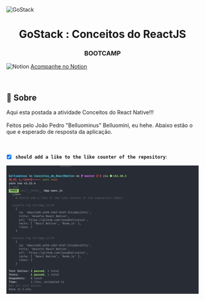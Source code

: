 <img alt="GoStack" src="https://storage.googleapis.com/golden-wind/bootcamp-gostack/header-desafios-new.png" />


<h1 align="center">
  GoStack : Conceitos do ReactJS
</h1>
<h3 align="center">
  BOOTCAMP
</h3>


<img alt='Notion' src='https://produtive.me/wp-content/uploads/2019/08/notion-logo-no-background.png' width="2%"/> <a href='https://www.notion.so/belluominus/Belluominus-s-goStack13-4527239a515042c29f13bc837a2a816b'> Acompanhe no Notion</a>

<br>

## :rocket: Sobre
Aqui esta postada a atividade Conceitos do React Native!!! <br><br>
Feitos pelo João Pedro "Belluominus" Belluomini, eu hehe. Abaixo estão o que e esperado de resposta da aplicação.
<br>
<br>
<br>
- [x] **`should add a like to the like counter of the repository`**:

![yarn test](https://github.com/Belluominus/Conceitos_do_ReactNative/blob/master/readMeFiles/yarnTest.png)
